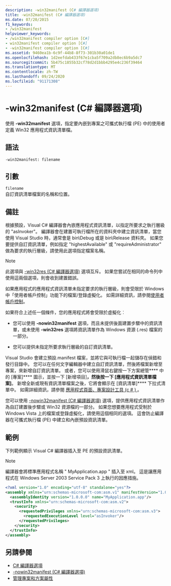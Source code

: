 ```yaml
---
description: -win32manifest (C# 編譯器選項)
title: -win32manifest (C# 編譯器選項)
ms.date: 07/20/2015
f1_keywords:
- /win32manifest
helpviewer_keywords:
- /win32manifest compiler option [C#]
- win32manifest compiler option [C#]
- -win32manifest compiler option [C#]
ms.assetid: 9460ea1b-6c9f-44b8-8f73-301b30a01de1
ms.openlocfilehash: 1d2eefdab433f67e1cba5f709a2db8ec6b9a5dc7
ms.sourcegitcommit: 5b475c1855b32cf78d2d1bbb4295e4c236f39464
ms.translationtype: MT
ms.contentlocale: zh-TW
ms.lasthandoff: 09/24/2020
ms.locfileid: "91171308"
---
```

# <a name="-win32manifest-c-compiler-options"></a>-win32manifest (C# 編譯器選項)

使用 **-win32manifest** 選項，指定要內嵌到專案之可攜式執行檔 (PE) 中的使用者定義 Win32 應用程式資訊清單檔。  
  
## <a name="syntax"></a>語法  
  
```console  
-win32manifest: filename  
```  
  
## <a name="arguments"></a>引數  

 `filename`  
 自訂資訊清單檔案的名稱和位置。  
  
## <a name="remarks"></a>備註  

 根據預設，Visual C# 編譯器會內嵌應用程式資訊清單，以指定所要求之執行層級的 "asInvoker"。 編譯器會在建置可執行檔所在的資料夾中建立資訊清單，當您使用 Visual Studio 時，通常會是 bin\Debug 或是 bin\Release 資料夾。 如果您要提供自訂資訊清單，例如指定 "highestAvailable" 或 "requireAdministrator" 做為要求的執行層級，請使用此選項指定檔案名稱。  
  
> [!NOTE]
> 此選項與 [-win32res (C# 編譯器選項)](./win32res-compiler-option.md) 選項互斥。 如果您嘗試在相同的命令列中使用這兩個選項，則會收到建置錯誤。  
  
 如果應用程式的應用程式資訊清單未指定要求的執行層級，則會受限於 Windows 中「使用者帳戶控制」功能下的檔案/登錄虛擬化。 如需詳細資訊，請參閱[使用者帳戶控制](/windows/access-protection/user-account-control/user-account-control-overview)。  
  
 如果符合上述任一個條件，您的應用程式將會受限於虛擬化︰  
  
- 您可以使用 **-nowin32manifest** 選項，而且未提供後面建置步驟中的資訊清單，或未使用 **-win32res** 選項將資訊清單作為 Windows 資源 (.res) 檔案的一部分。  
  
- 您可以提供未指定所要求執行層級的自訂資訊清單。  
  
 Visual Studio 會建立預設.manifest 檔案，並將它與可執行檔一起儲存在偵錯和發行目錄中。 您可以在任何文字編輯器中建立自訂資訊清單，然後將檔案新增至專案，來新增自訂資訊清單。 或者，您可以使用滑鼠右鍵按一下方案總管**** 中的 [專案]**** 圖示，並按一下 [新增項目]****，然後按一下 [應用程式資訊清單檔案]****。 新增全新或現有資訊清單檔案之後，它將會顯示在 [資訊清單]**** 下拉式清單中。 如需詳細資訊，請參閱 [應用程式頁面、專案設計工具 (c # ) ](/visualstudio/ide/reference/application-page-project-designer-csharp)。  
  
 您可以使用 [-nowin32manifest (C# 編譯器選項)](./nowin32manifest-compiler-option.md) 選項，提供應用程式資訊清單作為自訂建置後步驟或 Win32 資源檔的一部分。 如果您想要應用程式受制於 Windows Vista 上的檔案或登錄虛擬化，請使用這個相同的選項。 這會防止編譯器在可攜式執行檔 (PE) 中建立和內嵌預設資訊清單。  
  
## <a name="example"></a>範例  

 下列範例顯示 Visual C# 編譯器插入至 PE 的預設資訊清單。  
  
> [!NOTE]
> 編譯器會將標準應用程式名稱 " MyApplication.app " 插入至 xml。 這是讓應用程式在 Windows Server 2003 Service Pack 3 上執行的因應措施。  
  
```xml  
<?xml version="1.0" encoding="utf-8" standalone="yes"?>  
<assembly xmlns="urn:schemas-microsoft-com:asm.v1" manifestVersion="1.0">  
  <assemblyIdentity version="1.0.0.0" name="MyApplication.app"/>  
  <trustInfo xmlns="urn:schemas-microsoft-com:asm.v2">  
    <security>  
      <requestedPrivileges xmlns="urn:schemas-microsoft-com:asm.v3">  
        <requestedExecutionLevel level="asInvoker"/>  
      </requestedPrivileges>  
    </security>  
  </trustInfo>  
</assembly>  
```  
  
## <a name="see-also"></a>另請參閱

- [C# 編譯器選項](./index.md)
- [-nowin32manifest (C# 編譯器選項)](./nowin32manifest-compiler-option.md)
- [管理專案和方案屬性](/visualstudio/ide/managing-project-and-solution-properties)

